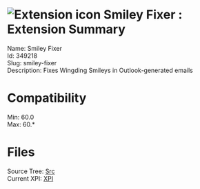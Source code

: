 # ![Extension icon](https://addons.thunderbird.net/user-media/addon_icons/349/349218-64.png?modified=1458325216) Smiley Fixer : Extension Summary

Name: Smiley Fixer  
Id: 349218  
Slug: smiley-fixer  
Description: Fixes Wingding Smileys in Outlook-generated emails
  

# Compatibility
Min: 60.0  
Max: 60.*  

# Files

Source Tree: [Src](C:/Dev/Thunderbird/ThunderKdB/xall/x60/349218-smiley-fixer/src)  
Current XPI: [XPI](C:/Dev/Thunderbird/ThunderKdB/xall/x60/349218-smiley-fixer/xpi)  



